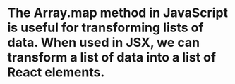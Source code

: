 # The Array.map method in JavaScript is useful for transforming lists of data. When used in JSX, we can transform a list of data into a list of React elements.
